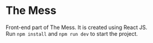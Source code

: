 # The Mess

Front-end part of The Mess. It is created using React JS.  
Run `npm install` and `npm run dev` to start the project.
